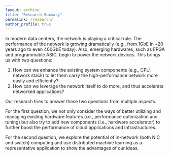 ```yaml
---
layout: archive
title: "Research Summary"
permalink: /research/
author_profile: true
---
```

In modern data centers, the network is playing a critical rule. The performance of the network is growing dramatically (e.g., from 1GbE in ~20 years ago to even 400GbE today). 
Also, emerging hardwares, such as FPGA and programmable ASIC, begin to power the network devices.
This brings us with two questions:

1. How can we enhance the existing system components (e.g., CPU, network stack) to let them carry the high-performance network more easily and efficiently?
2. How can we leverage the network itself to do more, and thus accelerate networked applications?

Our research tries to answer these two questions from multiple aspects.

For the first question, we not only consider the ways of better utilizing and managing existing hardware features (i.e., performance optimization and tuning) but also try to add new components (i.e., hardware accelerator) to further boost the performance of cloud applications and infrastructures.

For the second question, we explore the potential of in-network (both NIC and switch) computing and use distributed machine learning as a representative application to show the advantages of our ideas. 

